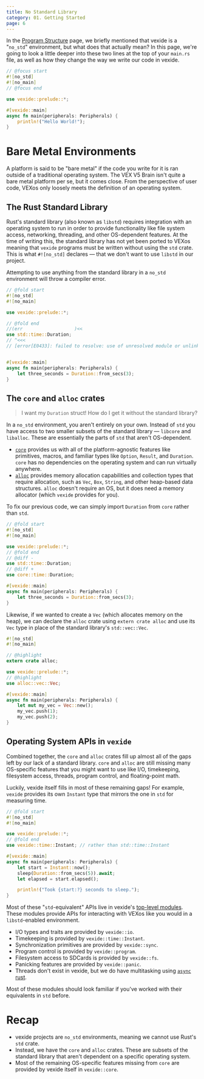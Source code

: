 ```yaml
---
title: No Standard Library 
category: 01. Getting Started
page: 6
---
```


In the [Program Structure](/docs/program-structure/) page, we briefly mentioned that vexide is a "`no_std`" environment, but what does that actually mean? In this page, we're going to look a little deeper into these two lines at the top of your `main.rs` file, as well as how they change the way we write our code in vexide.

```rs title="main.rs"
// @focus start
#![no_std]
#![no_main]
// @focus end

use vexide::prelude::*;

#[vexide::main]
async fn main(peripherals: Peripherals) {
    println!("Hello World!");
}
```

# Bare Metal Environments

A platform is said to be "bare metal" if the code you write for it is ran outside of a traditional operating system. The VEX V5 Brain isn't quite a bare metal platform per se, but it comes close. From the perspective of user code, VEXos only loosely meets the definition of an operating system.

## The Rust Standard Library

Rust's standard library (also known as `libstd`) requires integration with an operating system to run in order to provide functionality like file system access, networking, threading, and other OS-dependent features. At the time of writing this, the standard library has not yet been ported to VEXos meaning that `vexide` programs must be written without using the `std` crate. This is what `#![no_std]` declares — that we don't want to use `libstd` in our project.

Attempting to use anything from the standard library in a `no_std` environment will throw a compiler error.

```rs
// @fold start
#![no_std]
#![no_main]

use vexide::prelude::*;

// @fold end
//(err                   )<<
use std::time::Duration;
// ^<<<
// [error[E0433]: failed to resolve: use of unresolved module or unlinked crate `std`]<<<


#[vexide::main]
async fn main(peripherals: Peripherals) {
    let three_seconds = Duration::from_secs(3);
}
```

## The `core` and `alloc` crates

> I want my `Duration` struct! How do I get it without the standard library?

In a `no_std` environment, you aren't entirely on your own. Instead of `std` you have access to two smaller subsets of the standard library — `libcore` and `liballoc`. These are essentially the parts of `std` that aren't OS-dependent.

- [`core`](https://doc.rust-lang.org/stable/core/) provides us with all of the platform-agnostic features like primitives, macros, and familiar types like `Option`, `Result`, and `Duration`. `core` has no dependencies on the operating system and can run virtually anywhere.
- [`alloc`](https://doc.rust-lang.org/stable/alloc/) provides memory allocation capabilities and collection types that require allocation, such as `Vec`, `Box`, `String`, and other heap-based data structures. `alloc` doesn't require an OS, but it does need a memory allocator (which `vexide` provides for you).

To fix our previous code, we can simply import `Duration` from `core` rather than `std`.

```rs
// @fold start
#![no_std]
#![no_main]

use vexide::prelude::*;
// @fold end
// @diff -
use std::time::Duration;
// @diff +
use core::time::Duration;

#[vexide::main]
async fn main(peripherals: Peripherals) {
    let three_seconds = Duration::from_secs(3);
}
```

Likewise, if we wanted to create a `Vec` (which allocates memory on the heap), we can declare the `alloc` crate using `extern crate alloc` and use its `Vec` type in place of the standard library's `std::vec::Vec`.

```rs
#![no_std]
#![no_main]

// @highlight
extern crate alloc;

use vexide::prelude::*;
// @highlight
use alloc::vec::Vec;

#[vexide::main]
async fn main(peripherals: Peripherals) {
    let mut my_vec = Vec::new();
    my_vec.push(1);
    my_vec.push(2);
}
```

## Operating System APIs in `vexide`

Combined together, the `core` and `alloc` crates fill up almost all of the gaps left by our lack of a standard library. `core` and `alloc` are still missing many OS-specific features that you might want to use like I/O, timekeeping, filesystem access, threads, program control, and floating-point math.

Luckily, vexide itself fills in most of these remaining gaps! For example, `vexide` provides its own `Instant` type that mirrors the one in `std` for measuring time.

```rs
// @fold start
#![no_std]
#![no_main]

use vexide::prelude::*;
// @fold end
use vexide::time::Instant; // rather than std::time::Instant

#[vexide::main]
async fn main(peripherals: Peripherals) {
    let start = Instant::now();
    sleep(Duration::from_secs(5)).await;
    let elapsed = start.elapsed();

    println!("Took {start:?} seconds to sleep.");
}
```

Most of these "`std`-equivalent" APIs live in vexide's [top-level modules](https://docs.rs/vexide). These modules provide APIs for interacting with VEXos like you would in a `libstd`-enabled environment.

- I/O types and traits are provided by `vexide::io`.
- Timekeeping is provided by `vexide::time::Instant`.
- Synchronization primitives are provided by `vexide::sync`.
- Program control is provided by `vexide::program`.
- Filesystem access to SDCards is provided by `vexide::fs`.
- Panicking features are provided by `vexide::panic`.
- Threads don't exist in vexide, but we do have multitasking using [`async` rust](/docs/async-introduction/).

Most of these modules should look familiar if you've worked with their equivalents in `std` before.

<!--
## Floating Point Math

TODO
-->

# Recap

- vexide projects are `no_std` environments, meaning we cannot use Rust's `std` crate.
- Instead, we have the `core` and `alloc` crates. These are subsets of the standard library that aren't dependent on a specific operating system.
- Most of the remaining OS-specific features missing from `core` are provided by vexide itself in `vexide::core`.